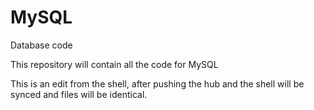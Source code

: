 # MySQL
Database code

This repository will contain all the code for MySQL

This is an edit from the shell, after pushing the hub and the shell will
be synced and files will be identical.
